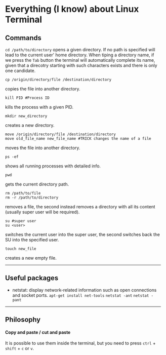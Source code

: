 # Everything (I know) about Linux Terminal

## Commands

`cd /path/to/directory`
opens a given directory. If no path is specified will lead to the current user' home directory.
When tiping a directory name, if we press the `Tab` button the terminal will automatically complete its name, given that a direcotry starting with such characters exists and there is only one candidate.

```shell
cp /origin/directory/file /destination/directory
```
copies the file into another directory.

```shell
kill PID #Process ID
```
kills the process with a given PID.

```shell
mkdir new_directory
```
creates a new directory.

```shell
move /origin/directory/file /destination/directory
move old_file_name new_file_name #TRICK changes the name of a file
```
moves the file into another directory.

```shell
ps -ef
```
shows all running processes with detailed info.

```shell
pwd
```
gets the current directory path.

```shell
rm /path/to/file
rm -r /path/to/directory
```
removes a file, the second instead removes a directory with all its content (usually super user will be required).

```shell
su #super user
su <user>
```
switches the current user into the super user, the second switches back the SU into the specified user.

```shell
touch new_file
```
creates a new empty file.

-------------
## Useful packages

* netstat: display network-related information such as open connections and socket ports. 
`apt-get install net-tools`
`netstat -ant`
`netstat -pant`

-------------
## Philosophy

#### Copy and paste / cut and paste
It is possible to use them inside the terminal, but you need to press `ctrl` + `shift` + `c` or `v`.